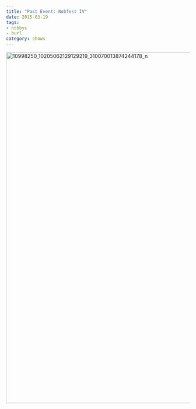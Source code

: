 ```yaml
---
title: "Past Event: Nobfest IV"
date: 2015-03-19
tags:
- nobbys
- burl
category: shows
---
```

<a href="https://www.facebook.com/events/1538837666365206/"><img class="aligncenter size-full wp-image-64" src="http://epatr.ukyrgf.com/wp-content/uploads/2016/05/10998250_10205062129129219_310070013874244178_n.jpg" alt="10998250_10205062129129219_310070013874244178_n" width="721" height="960" /></a>